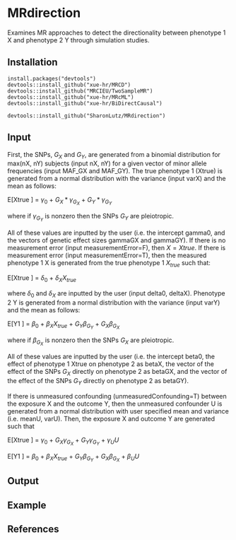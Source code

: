 # MRdirection
Examines MR approaches to detect the directionality between phenotype 1 X and phenotype 2 Y through simulation studies.

## Installation
```
install.packages("devtools")
devtools::install_github("xue-hr/MRCD")
devtools::install_github("MRCIEU/TwoSampleMR")
devtools::install_github("xue-hr/MRcML")
devtools::install_github("xue-hr/BiDirectCausal")

devtools::install_github("SharonLutz/MRdirection")
```

## Input
First, the SNPs, $G_X$ and $G_Y$, are generated from a binomial distribution for max(nX, nY) subjects (input nX, nY) for a given vector of minor allele frequencies (input MAF_GX and MAF_GY).
The true phenotype 1 (Xtrue) is generated from a normal distribution with the variance (input varX) and the mean as follows:

E\[Xtrue \] = $\gamma_0$ + $G_X*\gamma_{G_X}$ + $G_Y*\gamma_{G_Y}$

where if $\gamma_{G_Y}$ is nonzero then the SNPs $G_Y$ are pleiotropic.

All of these values are inputted by the user (i.e. the intercept gamma0, and the vectors of genetic effect sizes gammaGX and gammaGY). If there is no measurement error (input measurementError=F), then $X=Xtrue$. If there is measurement error (input measurementError=T), then the measured phenotype 1 X is generated from the true phenotype 1 $X_{true}$ such that:

E\[Xtrue \] = $\delta_0$ + $\delta_{X}X_{true}$

where $\delta_0$ and $\delta_{X}$ are inputted by the user (input delta0, deltaX). Phenotype 2 Y is generated from a normal distribution with the variance (input varY) and the mean as follows:

E\[Y1 \] = $\beta_0$ + $\beta_{X}X_{true}$ + $G_Y\beta_{G_Y}$ + $G_X\beta_{G_X}$

where if $\beta_{G_X}$ is nonzero then the SNPs $G_X$ are pleiotropic.

All of these values are inputted by the user (i.e. the intercept beta0, the effect of phenotype 1 Xtrue on phenotype 2 as betaX, the vector of the effect of the SNPs $G_X$ directly on phenotype 2 as betaGX, and the vector of the effect of the SNPs $G_Y$ directly on phenotype 2 as betaGY).

If there is unmeasured confounding (unmeasuredConfounding=T) between the exposure X and the outcome Y, then the unmeasured confounder U is generated from a normal distribution with user specified mean and variance (i.e. meanU, varU). Then, the exposure X and outcome Y are generated such that

E\[Xtrue \] = $\gamma_0$ + $G_X\gamma_{G_X}$ + $G_Y\gamma_{G_Y}$ + $\gamma_{U}U$

E\[Y1 \] = $\beta_0$ + $\beta_{X}X_{true}$ + $G_Y\beta_{G_Y}$ + $G_X\beta_{G_X}$ + $\beta_{U}U$





## Output

## Example


## References
